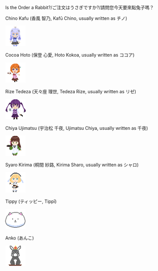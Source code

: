 Is the Order a Rabbit?/ご注文はうさぎですか?/請問您今天要來點兔子嗎？

Chino Kafu (香風 智乃, Kafū Chino, usually written as チノ)

![Chino Kafu](KafuuChino64.png "Chino Kafu")

Cocoa Hoto (保登 心愛, Hoto Kokoa, usually written as ココア)

![Cocoa Hoto](CocoaHoto64SD.png "Cocoa Hoto")

Rize Tedeza (天々座 理世, Tedeza Rize, usually written as リゼ)

![Rize Tedeza](RizeTedeza64SD.png "Rize Tedeza")

Chiya Ujimatsu (宇治松 千夜, Ujimatsu Chiya, usually written as 千夜)

![Chiya Ujimatsu](ChiyaUjimatsu64SD.png "Chiya Ujimatsu")

Syaro Kirima (桐間 紗路, Kirima Sharo, usually written as シャロ)

![Syaro Kirima](SyaroKirima64SD.png "Syaro Kirima")

Tippy (ティッピー, Tippī)

![Tippy](Tippy64.png "Tippy")

Anko (あんこ)

![Anko](Anko64SD.png "Anko")
